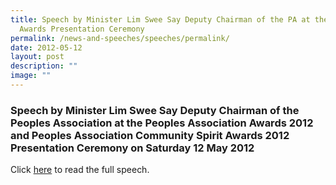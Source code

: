 ```yaml
---
title: Speech by Minister Lim Swee Say Deputy Chairman of the PA at the PA
  Awards Presentation Ceremony
permalink: /news-and-speeches/speeches/permalink/
date: 2012-05-12
layout: post
description: ""
image: ""
---
```

### Speech by Minister Lim Swee Say Deputy Chairman of the Peoples Association at the Peoples Association Awards 2012 and Peoples Association Community Spirit Awards 2012 Presentation Ceremony on Saturday 12 May 2012

Click [here](/files/NewsRoom/speech-by-minister-lim-swee-say-at-the-peoples-association-awards.pdf) to read the full speech.